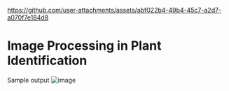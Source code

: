 https://github.com/user-attachments/assets/abf022b4-49b4-45c7-a2d7-a070f7e184d8

# Image Processing in Plant Identification

Sample output
![image](https://github.com/user-attachments/assets/5dbc5f2a-f407-4642-a179-324593c8e29c)
